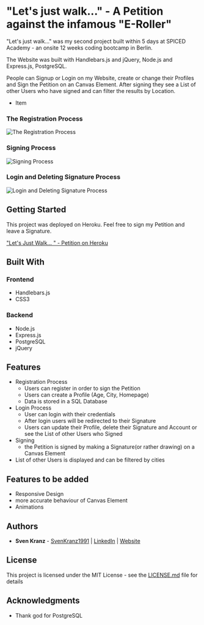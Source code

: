 # "Let's just walk..." - A Petition against the infamous "E-Roller"

"Let's just walk..." was my second project built within 5 days at SPICED Academy - an onsite 12 weeks coding bootcamp in Berlin.

The Website was built with Handlebars.js and jQuery, Node.js and Express.js, PostgreSQL.

People can Signup or Login on my Website, create or change their Profiles and Sign the Petition on an Canvas Element.
After signing they see a List of other Users who have signed and can filter the results by Location.

-   Item

### The Registration Process

![The Registration Process](Petition-640-Registration.gif)

### Signing Process

![Signing Process](Petition-640-Signing.gif)

### Login and Deleting Signature Process

![Login and Deleting Signature Process](Petition-640-Login.gif)

## Getting Started

This project was deployed on Heroku.
Feel free to sign my Petition and leave a Signature.

["Let's Just Walk... " - Petition on Heroku](https://letsjustwalk.herokuapp.com)

## Built With

### Frontend

-   Handlebars.js
-   CSS3

### Backend

-   Node.js
-   Express.js
-   PostgreSQL
-   jQuery

## Features

-   Registration Process
    -   Users can register in order to sign the Petition
    -   Users can create a Profile (Age, City, Homepage)
    -   Data is stored in a SQL Database
-   Login Process
    -   User can login with their credentials
    -   After login users will be redirected to their Signature
    -   Users can update their Profile, delete their Signature and Account or see the List of other Users who Signed
-   Signing
    -   the Petition is signed by making a Signature(or rather drawing) on a Canvas Element
-   List of other Users is displayed and can be filtered by cities

## Features to be added

-   Responsive Design
-   more accurate behaviour of Canvas Element
-   Animations

## Authors

-   **Sven Kranz** - [SvenKranz1991](https://github.com/SvenKranz1991) | [LinkedIn](https://www.linkedin.com/in/sven-kranz-a2389318b/) | [Website](www.google.com)

## License

This project is licensed under the MIT License - see the [LICENSE.md](LICENSE.md) file for details

## Acknowledgments

-   Thank god for PostgreSQL
